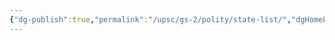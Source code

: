```yaml
---
{"dg-publish":true,"permalink":"/upsc/gs-2/polity/state-list/","dgHomeLink":true,"dgPassFrontmatter":false}
---
```

